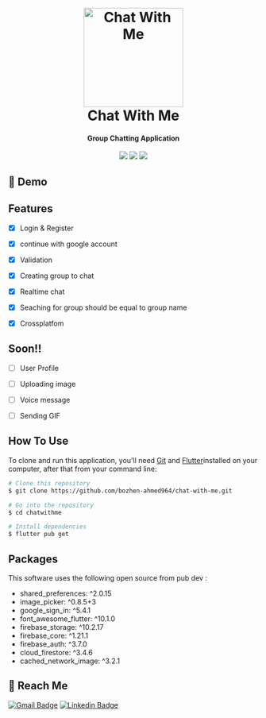 <h1 align="center">
  <br>

  <img src="https://user-images.githubusercontent.com/73129016/189546352-40e8fbb5-97d7-49a8-b9d6-07ca8ff19077.png" alt="Chat With Me" width="200">
  <br>
 Chat With Me
  <br>
</h1>
<h4 align="center">Group Chatting Application</h4>

<div align="center">

[![](https://img.shields.io/badge/Made_with-Flutter-blue?style=for-the-badge&logo=flutter)](https://flutter.dev/docs)
[![](https://img.shields.io/badge/Database-Firebase-yellow?style=for-the-badge&logo=firebase)](https://firebase.google.com/docs)
[![](https://img.shields.io/badge/IDE-Visual_Studio_Code-red?style=for-the-badge&logo=visual-studio-code)](https://code.visualstudio.com/ "Visual Studio Code")

</div>

## 📱 Demo



## Features

- [X] Login & Register
- [X] continue with google account
- [X] Validation
- [X] Creating group to chat 
- [X] Realtime chat
- [X] Seaching for group should be equal to group name 
- [X] Crossplatfom 


## Soon!!

- [ ] User Profile
- [ ] Uploading image
- [ ] Voice message 
- [ ] Sending GIF



## How To Use

To clone and run this application, you'll need [Git](https://git-scm.com) and [Flutter](https://flutter.dev)installed on your computer,
 after that from your command line:

```bash
# Clone this repository
$ git clone https://github.com/bozhen-ahmed964/chat-with-me.git

# Go into the repository
$ cd chatwithme

# Install dependencies
$ flutter pub get

```

## Packages

This software uses the following open source from pub dev :

- shared_preferences: ^2.0.15
-  image_picker: ^0.8.5+3
-  google_sign_in: ^5.4.1
- font_awesome_flutter: ^10.1.0
- firebase_storage: ^10.2.17
- firebase_core: ^1.21.1
- firebase_auth: ^3.7.0
- cloud_firestore: ^3.4.6
- cached_network_image: ^3.2.1




## 📠 Reach Me 

[![Gmail Badge](https://img.shields.io/badge/-Bozhen%20Ahmed-e54448?style=flat&logo=Gmail&logoColor=white)](bozhencomputer964@gmail.com) 
[![Linkedin Badge](https://img.shields.io/badge/-Bozhen%20Ahmed-blue?style=flat&logo=Linkedin&logoColor=white)](https://www.linkedin.com/in/bozhen-ahmed/)
<br><br>


